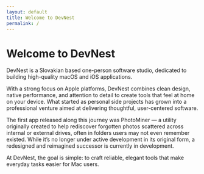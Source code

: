 ```yaml
---
layout: default
title: Welcome to DevNest
permalink: /
---
```


# Welcome to DevNest

DevNest is a Slovakian based one-person software studio, dedicated to building high-quality macOS and iOS applications.

With a strong focus on Apple platforms, DevNest combines clean design, native performance, and attention to detail to create tools that feel at home on your device. What started as personal side projects has grown into a professional venture aimed at delivering thoughtful, user-centered software.

The first app released along this journey was PhotoMiner — a utility originally created to help rediscover forgotten photos scattered across internal or external drives, often in folders users may not even remember existed. While it’s no longer under active development in its original form, a redesigned and reimagined successor is currently in development.

At DevNest, the goal is simple: to craft reliable, elegant tools that make everyday tasks easier for Mac users.